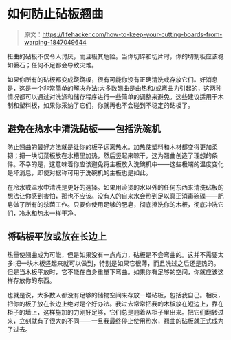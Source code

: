 # 如何防止砧板翘曲

> 原文：<https://lifehacker.com/how-to-keep-your-cutting-boards-from-warping-1847049644>

扭曲的砧板不仅令人讨厌，而且极其危险。当你切碎和切片时，你的切割板应该稳如磐石；任何不足都会导致灾难。



如果你所有的砧板都变成跷跷板，很有可能你没有正确清洗或存放它们。好消息是，这是一个非常简单的解决办法:大多数翘曲是由热和/或弯曲力引起的，这两种情况都可以通过对洗涤和储存程序进行一些简单的调整来避免。这些建议适用于木制和塑料板，如果你采纳了它们，你就再也不会碰到不稳定的砧板了。

## 避免在热水中清洗砧板——包括洗碗机

防止翘曲的最好方法就是让你的板子远离热水。加热使塑料和木材都变得更加柔韧；把一块切菜板放在水槽里加热，然后竖起来晾干，这为翘曲创造了理想的条件。不幸的是，这意味着你应该避免将主板放入洗碗机中——这些极端的温度变化是坏消息，即使对据称可用于洗碗机的主板也是如此。

在冷水或温水中清洗是更好的选择。如果用滚烫的水以外的任何东西来清洗砧板的想法让你感到害怕，那也不应该。没有人的自来水会热到足以真正消毒碗碟——肥皂做了所有的杀菌工作。只要你使用足够的肥皂，彻底擦洗你的木板，彻底冲洗它们，冷水和热水一样干净。

## 将砧板平放或放在长边上

热量使翘曲成为可能，但是如果没有一点点力，砧板是不会弯曲的。这并不需要太多:把一块木板竖起来就可以做到，特别是如果它很薄，而且洗过之后还是热的。但是当木板平放时，它不能在自身重量下弯曲。如果你有足够的空间，你就应该这样存放你的东西。

也就是说，大多数人都没有足够的储物空间来存放一堆砧板，包括我自己。相反，把你的板子放在长边上绝对是个好办法。我过去常常把我的木板放在短边上，靠在柜子的墙上，这样施加的力刚好足够，它们总是翘着从柜子里出来。把它们翻转过来，立刻就有了很大的不同——一旦我最终停止使用热水，翘曲的砧板就正式成为了过去。